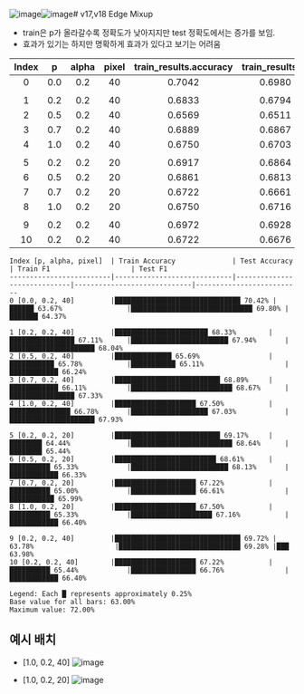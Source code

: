 ![image](https://github.com/user-attachments/assets/62bfd758-47ce-4a1e-abed-c4af6cdd337b)![image](https://github.com/user-attachments/assets/4dcc44ac-34fc-4bfc-96ef-87494c8779f6)# v17,v18 Edge Mixup
- train은 p가 올라갈수록 정확도가 낮아지지만 test 정확도에서는 증가를 보임.
- 효과가 있기는 하지만 명확하게 효과가 있다고 보기는 어려움

| Index | p | alpha | pixel | train_results.accuracy | train_results.f1 | test_results.accuracy | test_results.f1 |
|:-----:|:--:|:-----:|:-----:|:----------------------:|:----------------:|:---------------------:|:---------------:|
| 0 | 0.0 | 0.2 | 40 | 0.7042 | 0.6980 | 0.6367 | 0.6437 |
|||||||||
| 1 | 0.2 | 0.2 | 40 | 0.6833 | 0.6794 | 0.6711 | 0.6804 |
| 2 | 0.5 | 0.2 | 40 | 0.6569 | 0.6511 | 0.6578 | 0.6624 |
| 3 | 0.7 | 0.2 | 40 | 0.6889 | 0.6867 | 0.6611 | 0.6733 |
| 4 | 1.0 | 0.2 | 40 | 0.6750 | 0.6703 | 0.6678 | 0.6793 |
|||||||||
| 5 | 0.2 | 0.2 | 20 | 0.6917 | 0.6864 | 0.6444 | 0.6544 |
| 6 | 0.5 | 0.2 | 20 | 0.6861 | 0.6813 | 0.6533 | 0.6633 |
| 7 | 0.7 | 0.2 | 20 | 0.6722 | 0.6661 | 0.6500 | 0.6599 |
| 8 | 1.0 | 0.2 | 20 | 0.6750 | 0.6716 | 0.6533 | 0.6640 |
|||||||||
| 9 | 0.2 | 0.2 | 40 | 0.6972 | 0.6928 | 0.6278 | 0.6398 |
| 10 | 0.2 | 0.2 | 40 | 0.6722 | 0.6676 | 0.6544 | 0.6640 |



```
Index [p, alpha, pixel]  | Train Accuracy              | Test Accuracy               | Train F1                    | Test F1
-------------------------|-----------------------------|-----------------------------|-----------------------------|--------------------------
0 [0.0, 0.2, 40]         |███████████████████████████████ 70.42% |██████ 63.67%                |██████████████████████████████ 69.80% |███████ 64.37%

1 [0.2, 0.2, 40]         |███████████████████████ 68.33%        |████████████████ 67.11%      |████████████████████████ 67.94%       |█████████████████████ 68.04%
2 [0.5, 0.2, 40]         |██████████████ 65.69%                 |███████████ 65.78%           |███████████ 65.11%                    |████████████ 66.24%
3 [0.7, 0.2, 40]         |██████████████████████████ 68.89%     |████████████ 66.11%          |█████████████████████████ 68.67%      |████████████████ 67.33%
4 [1.0, 0.2, 40]         |████████████████████ 67.50%           |███████████████ 66.78%       |███████████████████ 67.03%            |█████████████████████ 67.93%

5 [0.2, 0.2, 20]         |██████████████████████████ 69.17%     |████████ 64.44%              |█████████████████████████ 68.64%      |████████ 65.44%
6 [0.5, 0.2, 20]         |█████████████████████████ 68.61%      |██████████ 65.33%            |████████████████████████ 68.13%       |████████████ 66.33%
7 [0.7, 0.2, 20]         |████████████████████ 67.22%           |██████████ 65.00%            |████████████████ 66.61%               |███████████ 65.99%
8 [1.0, 0.2, 20]         |████████████████████ 67.50%           |██████████ 65.33%            |████████████████████ 67.16%           |████████████ 66.40%

9 [0.2, 0.2, 40]         |███████████████████████████████ 69.72% |  63.78%                    |██████████████████████████████ 69.28% |███ 63.98%
10 [0.2, 0.2, 40]        |████████████████████ 67.22%           |██████████ 65.44%            |████████████████ 66.76%               |████████████ 66.40%

Legend: Each █ represents approximately 0.25%
Base value for all bars: 63.00%
Maximum value: 72.00%
```


## 예시 배치
- [1.0, 0.2, 40]
![image](https://github.com/user-attachments/assets/c04c648d-8c6e-42e8-a688-e75e33e8e526)

- [1.0, 0.2, 20]
![image](https://github.com/user-attachments/assets/bc92e73c-168b-4cf2-8b0f-4b09a7db397b)
